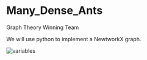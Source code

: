 # Many_Dense_Ants
Graph Theory Winning Team

We will use python to implement a NewtworkX graph.

![variables](https://github.com/ariannabrisco/Many_Dense_Ants/blob/main/variablesExplained.jpeg)
